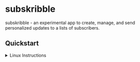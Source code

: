 # subskribble
subskribble - an experimental app to create, manage, and send personalized updates to a lists of subscribers.

## Quickstart
<details>
<summary>Linux Instructions</summary>
```
1. Install NodeJS
    a.) `curl -sL https://deb.nodesource.com/setup_8.x | sudo -E bash -`
    b.) `sudo apt-get update && install -y nodejs`

2. Install and Configure PostgreSQL
    a.) `sudo apt-get install postgresql postgresql-contrib`
    b.) `sudo -u postgres psql` (logs into PostgreSQL shell with default user "postgres")
    c.) `\password postgres` (will ask to set a password for "postgres"; after pressing enter, it'll prompt for the password)
    d.) `\q` (exits postgresSQL shell)

3. Create a Custom PostgreSQL User (optional)
    a.) `psql -U postgres` (logs into PostgreSQL as "postgres")
    b.) `CREATE ROLE <username> WITH LOGIN PASSWORD '<password>';` (creates a new user with a password)
    c.) `ALTER ROLE <username> CREATEDB;` (gives user limited ability to create DBs or `GRANT ALL PRIVILEDGES ON DATABASE <dbname> TO <username>;`)
    d.) `\du` (shows active DB maintainers)
    e.) `\q` (exits postgresSQL shell)

4. Starting PostgreSQL on Boot (optional)
    a.) `sudo systemctl enable postgresql`

5. Install App Dependencies
    a.) `npm i && cd client && npm i`

6. Seed DB and Run Node Server
    a.) `psql -U <username> -f initDB.sql` (only required to initially create a DB, otherwise `npm run seeds`)
    b.) `npm run dev`
```
</details>

<details>
<summary>MacOS Instructions</summary>
<ul style="list-style-type:circle">
  <li>Install Brew: <pre><code>/usr/bin/ruby -e "$(curl -fsSL https://raw.githubusercontent.com/Homebrew/install/master/install)"</code></pre></li>
  <li>Install NodeJS and PostgreSQL: <pre><code>brew update && brew install node && brew install postgresql</code></pre>
  <li>Configure PostgreSQL:</li>
  <ul>
    <li><pre><code>sudo -u postgres psql /// logs into PostgreSQL shell with default user "postgres"</code></pre></li>
    <li><pre><code>password postgres /// (will ask to set a password for "postgres"; after pressing enter, it'll prompt for the password)</code></pre></li>
    <li><pre><code>\q /// (exits PostgreSQL shell)</code></pre></li>
  </ul>
  <li>Create a Custom postgreSQL User (optional)</li>
  <ul>
    <li><pre><code>psql -U postgres /// (logs into postgreSQL as "postgres")</code></pre></li>
    <li><pre><code>CREATE ROLE <username> WITH LOGIN PASSWORD '<password>'; /// (creates a new user with a password)</code></pre></li>
    <li><pre><code>ALTER ROLE <username> CREATEDB; /// (gives user limited ability to create DBs or GRANT ALL PRIVILEDGES ON DATABASE <dbname> TO <username>;)</code></pre></li>
    <li><pre><code>\du /// (shows active DB maintainers)</code></pre></li>
    <li><pre><code>\q (exits PostgreSQL shell)</code></pre></li>
  </ul>
  <li>Starting PostgreSQL on Boot (optional): <pre><code>brew services start postgresql</pre></code></li>
  <li>Install App Dependencies: <pre><code>npm i && cd client && npm i</pre></code></li>
  <li>Seed DB and Run Node Server</li>
  <ul>
    <li><pre><code>psql -U <username> -f initDB.sql (required to initially create a DB, otherwise 'npm run seeds' afterward)</code></pre></li>
    <li><pre><code>npm run dev</code></pre></li>
  </ul>
</ul>
</details>

## Compile Front-End For Production

- `cd client && npm run build`

## Notes
⚠️ If running into authentication failures when attempting to connect to psql, please follow this guide: <a href="https://connect.boundlessgeo.com/docs/suite/4.8/dataadmin/pgGettingStarted/firstconnect.html">Getting Started</a>

⚠️ When running `npm run seeds`, a user account will be created that will be seeded with data. You may bypass signing up with a valid email and instead sign into this account for testing purposes:
```
login: betatester@subskribble.com
password: password123
```

⚠️ In order to run and use this app:
- You **MUST** initialize the PostgreSQL database by executing `psql -U <username> -f init.sql` while at the app root.
- You **MUST** sign up with a valid email address (or use the beta test email).
- You **MUST** have a valid <a href="https://sendgrid.com/">SendGrid</a> API key (for sending/receiving emails).
- You **MUST** create a single js config file that exports an object:
<details>
<summary>Example Config</summary>
```javascript
module.exports = {
  "development": {
    apiURL: "http://localhost:3000/",
    cookieKey: "<unique_cookie_key>",
    database: "<postgres_db_name>",
    dbport: <postgres_db_port>,
    dbpassword: "<postgres_db_password>",
    dbowner: "<postgres_db_owner>",
    host: "localhost",
    port: 5000,
    sendgridAPIKey: "<sendgrid_api_key>",
    url: "http://localhost:5000/",
  },
  "production": {
    apiURL: "<host>",
    cookieKey: "<unique_cookie_key>",
    database: "<postgres_db_name>",
    dbport: <postgres_db_port>,
    dbpassword: "<postgres_db_password>",
    dbowner: "<postgres_db_owner>",
    host: "localhost",
    port: 5000,
    sendgridAPIKey: "<sendgrid_api_key>",
    url: "http://localhost:5000/",
  },
  "staging": {
    apiURL: "<host>",
    cookieKey: "<unique_cookie_key>",
    database: "<postgres_db_name>",
    dbport: <postgres_db_port>,
    dbpassword: "<postgres_db_password>",
    dbowner: "<postgres_db_owner>",
    host: "localhost",
    port: 5000,
    sendgridAPIKey: "<sendgrid_api_key>",
    url: "http://localhost:5000/",
  },
  "testing": {
    apiURL: "<host>",
    cookieKey: "<unique_cookie_key>",
    database: "<postgres_db_name>",
    dbport: <postgres_db_port>,
    dbpassword: "<postgres_db_password>",
    dbowner: "<postgres_db_owner>",
    host: "localhost",
    port: 5000,
    sendgridAPIKey: "<sendgrid_api_key>",
    url: "http://localhost:5000/",
  }
}
```
</details>
